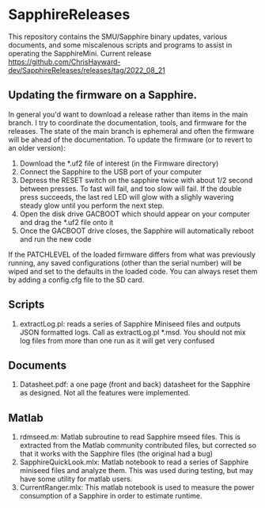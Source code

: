 # SapphireReleases
This repository contains the SMU/Sapphire binary updates, various documents, and some miscalenous scripts and programs to assist in operating the SapphireMini.  Current release https://github.com/ChrisHayward-dev/SapphireReleases/releases/tag/2022_08_21
## Updating the firmware on a Sapphire.  
In general you'd want to download a release rather than items in the main branch.  I try to coordinate the documentation, tools, and firmware for the releases.  The state of the main branch is ephemeral and often the firmware will be ahead of the documentation.
To update the firmware (or to revert to an older version):
1. Download the *.uf2 file of interest (in the Firmware directory)
2. Connect the Sapphire to the USB port of your computer
3. Depress the RESET switch on the sapphire twice with about 1/2 second between presses.  To fast will fail, and too slow will fail.  If the double press succeeds, the last red LED will glow with a slighly wavering steady glow until you perform the next step.
4. Open the disk drive GACBOOT which should appear on your computer and drag the *.uf2 file onto it
5. Once the GACBOOT drive closes, the Sapphire will automatically reboot and run the new code

If the PATCHLEVEL of the loaded firmware differs from what was previously running, any saved configurations (other than the serial number) will be wiped and set to the defaults in the loaded code.  You can always reset them by adding a config.cfg file to the SD card.
## Scripts
1. extractLog.pl: reads a series of Sapphire Miniseed files and outputs JSON formatted logs.  Call as extractLog.pl *.msd.  You should not mix log files from more than one run as it will get very confused

## Documents
1. Datasheet.pdf: a one page (front and back) datasheet for the Sapphire as designed.  Not all the features were implemented.

## Matlab
1. rdmseed.m: Matlab subroutine to read Sapphire mseed files.  This is extracted from the Matlab community contributed files, but corrected so that it works with the Sapphire files (the original had a bug)
2. SapphireQuickLook.mlx: Matlab notebook to read a series of Sapphire miniseed files and analyze them.  This was used during testing, but may have some utility for matlab users.
3. CurrentRanger.mlx: This matlab notebook is used to measure the power consumption of a Sapphire in order to estimate runtime.

